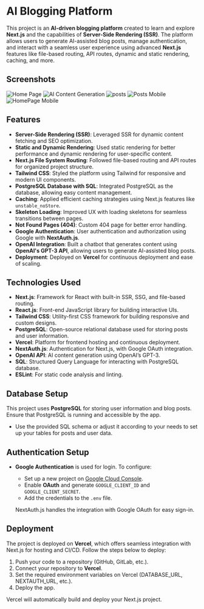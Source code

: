# AI Blogging Platform

This project is an **AI-driven blogging platform** created to learn and explore **Next.js** and the capabilities of **Server-Side Rendering (SSR)**. The platform allows users to generate AI-assisted blog posts, manage authentication, and interact with a seamless user experience using advanced **Next.js** features like file-based routing, API routes, dynamic and static rendering, caching, and more.


## Screenshots

![Home Page](./screenshots/homepage.png)
![AI Content Generation](./screenshots/post.png)
![posts](./screenshots/posts.png)
![Posts Mobile](./screenshots/postsMobile.png)
![HomePage Mobile](./screenshots/homepageMobile.png)

## Features

- **Server-Side Rendering (SSR)**: Leveraged SSR for dynamic content fetching and SEO optimization.
- **Static and Dynamic Rendering**: Used static rendering for better performance and dynamic rendering for user-specific content.
- **Next.js File System Routing**: Followed file-based routing and API routes for organized project structure.
- **Tailwind CSS**: Styled the platform using Tailwind for responsive and modern UI components.
- **PostgreSQL Database with SQL**: Integrated PostgreSQL as the database, allowing easy content management.
- **Caching**: Applied efficient caching strategies using Next.js features like `unstable_noStore`.
- **Skeleton Loading**: Improved UX with loading skeletons for seamless transitions between pages.
- **Not Found Pages (404)**: Custom 404 page for better error handling.
- **Google Authentication**: User authentication and authorization using Google with **NextAuth.js**.
- **OpenAI Integration**: Built a chatbot that generates content using **OpenAI's GPT-3 API**, allowing users to generate AI-assisted blog posts.
- **Deployment**: Deployed on **Vercel** for continuous deployment and ease of scaling.

## Technologies Used

- **Next.js**: Framework for React with built-in SSR, SSG, and file-based routing.
- **React.js**: Front-end JavaScript library for building interactive UIs.
- **Tailwind CSS**: Utility-first CSS framework for building responsive and custom designs.
- **PostgreSQL**: Open-source relational database used for storing posts and user information.
- **Vercel**: Platform for frontend hosting and continuous deployment.
- **NextAuth.js**: Authentication for Next.js, with Google OAuth integration.
- **OpenAI API**: AI content generation using OpenAI’s GPT-3.
- **SQL**: Structured Query Language for interacting with PostgreSQL database.
- **ESLint**: For static code analysis and linting.

## Database Setup

This project uses **PostgreSQL** for storing user information and blog posts. Ensure that PostgreSQL is running and accessible by the app.

- Use the provided SQL schema or adjust it according to your needs to set up your tables for posts and user data.

## Authentication Setup

- **Google Authentication** is used for login. To configure:
  - Set up a new project on [Google Cloud Console](https://console.cloud.google.com/).
  - Enable **OAuth** and generate `GOOGLE_CLIENT_ID` and `GOOGLE_CLIENT_SECRET`.
  - Add the credentials to the `.env` file.
  
  NextAuth.js handles the integration with Google OAuth for easy sign-in.

## Deployment

The project is deployed on **Vercel**, which offers seamless integration with Next.js for hosting and CI/CD. Follow the steps below to deploy:

1. Push your code to a repository (GitHub, GitLab, etc.).
2. Connect your repository to **Vercel**.
3. Set the required environment variables on Vercel (DATABASE_URL, NEXTAUTH_URL, etc.).
4. Deploy the app.

Vercel will automatically build and deploy your Next.js project.

